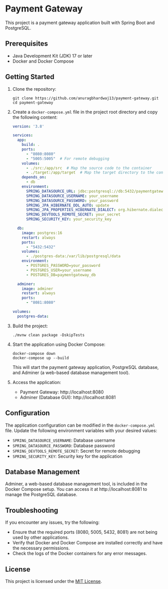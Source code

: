 # Payment Gateway

This project is a payment gateway application built with Spring Boot and PostgreSQL.

## Prerequisites

- Java Development Kit (JDK) 17 or later
- Docker and Docker Compose

## Getting Started

1. Clone the repository:

   ```
   git clone https://github.com/anuragbhardwaj13/payment-gateway.git
   cd payment-gateway
   ```

2. Create a `docker-compose.yml` file in the project root directory and copy the following content:

   ```yaml
   version: '3.8'

   services:
     app:
       build: .
       ports:
         - "8080:8080"
         - "5005:5005"  # For remote debugging
       volumes:
         - ./src:/app/src  # Map the source code to the container
         - ./target:/app/target  # Map the target directory to the container
       depends_on:
         - db
       environment:
         SPRING_DATASOURCE_URL: jdbc:postgresql://db:5432/paymentgateway_db
         SPRING_DATASOURCE_USERNAME: your_username
         SPRING_DATASOURCE_PASSWORD: your_password
         SPRING_JPA_HIBERNATE_DDL_AUTO: update
         SPRING_JPA_PROPERTIES_HIBERNATE_DIALECT: org.hibernate.dialect.PostgreSQLDialect
         SPRING_DEVTOOLS_REMOTE_SECRET: your_secret
         SPRING_SECURITY_KEY: your_security_key

     db:
       image: postgres:16
       restart: always
       ports:
         - "5432:5432"
       volumes:
         - ./postgres-data:/var/lib/postgresql/data
       environment:
         - POSTGRES_PASSWORD=your_password
         - POSTGRES_USER=your_username
         - POSTGRES_DB=paymentgateway_db

     adminer:
       image: adminer
       restart: always
       ports:
         - "8081:8080"

   volumes:
     postgres-data:
   ```

3. Build the project:

   ```
   ./mvnw clean package -DskipTests
   ```

4. Start the application using Docker Compose:

   ```
   docker-compose down
   docker-compose up --build
   ```

   This will start the payment gateway application, PostgreSQL database, and Adminer (a web-based database management tool).

5. Access the application:

    - Payment Gateway: http://localhost:8080
    - Adminer (Database GUI): http://localhost:8081

## Configuration

The application configuration can be modified in the `docker-compose.yml` file. Update the following environment variables with your desired values:

- `SPRING_DATASOURCE_USERNAME`: Database username
- `SPRING_DATASOURCE_PASSWORD`: Database password
- `SPRING_DEVTOOLS_REMOTE_SECRET`: Secret for remote debugging
- `SPRING_SECURITY_KEY`: Security key for the application


## Database Management

Adminer, a web-based database management tool, is included in the Docker Compose setup. You can access it at http://localhost:8081 to manage the PostgreSQL database.

## Troubleshooting

If you encounter any issues, try the following:

- Ensure that the required ports (8080, 5005, 5432, 8081) are not being used by other applications.
- Verify that Docker and Docker Compose are installed correctly and have the necessary permissions.
- Check the logs of the Docker containers for any error messages.

## License

This project is licensed under the [MIT License](LICENSE).
